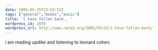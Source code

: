```yaml
---
date: 2005-05-25T23:54:52Z
tags: ["general","books","music"]
title: 'i have fallen back.. '
wordpress_id: 1070
wordpress_url: http://www.nata2.org/2005/05/25/i-have-fallen-back/
---
```


i am reading updike and listening to leonard cohen. 
